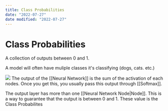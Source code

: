 ```yaml
---
title: Class Probabilities
date: "2022-07-27"
date modified: "2022-07-27"
---
```


# Class Probabilities
A collection of outputs between 0 and 1.

A model will often have muliple classes it's classifying (dogs, cats. etc.)


![](https://visualstudiomagazine.com/-/media/ECG/visualstudiomagazine/Images/introimages/0513vsm_McCaffrey_NeutralNet.jpg)
The output of the [[Neural Network]] is the sum of the activation of each nodes. Once you get this, you usually pass this output through [[Softmax]].

The output layer has more than one [[Neural Network Node|Node]].
This is a way to guarantee that the output is between 0 and 1. These value is the Class Probabilites
